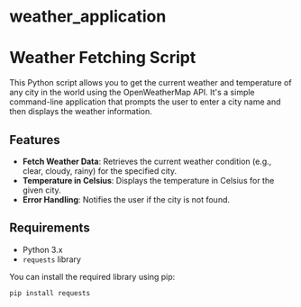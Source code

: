 # weather_application

# Weather Fetching Script

This Python script allows you to get the current weather and temperature of any city in the world using the OpenWeatherMap API. It's a simple command-line application that prompts the user to enter a city name and then displays the weather information.

## Features

- **Fetch Weather Data**: Retrieves the current weather condition (e.g., clear, cloudy, rainy) for the specified city.
- **Temperature in Celsius**: Displays the temperature in Celsius for the given city.
- **Error Handling**: Notifies the user if the city is not found.

## Requirements

- Python 3.x
- `requests` library

You can install the required library using pip:

```bash
pip install requests

